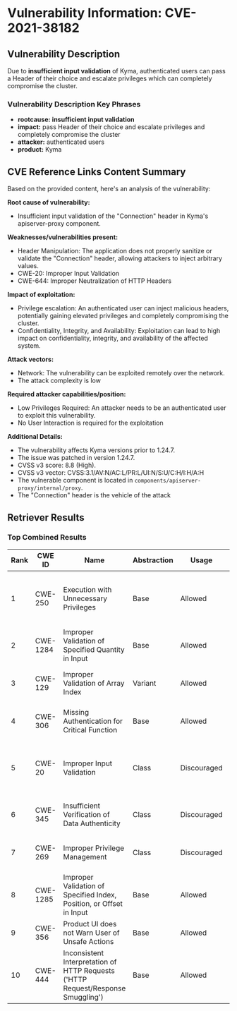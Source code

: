 # Vulnerability Information: CVE-2021-38182

## Vulnerability Description
Due to **insufficient input validation** of Kyma, authenticated users can pass a Header of their choice and escalate privileges which can completely compromise the cluster.

### Vulnerability Description Key Phrases
- **rootcause:** **insufficient input validation**
- **impact:** pass Header of their choice and escalate privileges and completely compromise the cluster
- **attacker:** authenticated users
- **product:** Kyma

## CVE Reference Links Content Summary
Based on the provided content, here's an analysis of the vulnerability:

**Root cause of vulnerability:**
- Insufficient input validation of the "Connection" header in Kyma's apiserver-proxy component.

**Weaknesses/vulnerabilities present:**
- Header Manipulation: The application does not properly sanitize or validate the "Connection" header, allowing attackers to inject arbitrary values.
- CWE-20: Improper Input Validation
- CWE-644: Improper Neutralization of HTTP Headers

**Impact of exploitation:**
- Privilege escalation: An authenticated user can inject malicious headers, potentially gaining elevated privileges and completely compromising the cluster.
- Confidentiality, Integrity, and Availability: Exploitation can lead to high impact on confidentiality, integrity, and availability of the affected system.

**Attack vectors:**
- Network: The vulnerability can be exploited remotely over the network.
- The attack complexity is low

**Required attacker capabilities/position:**
- Low Privileges Required: An attacker needs to be an authenticated user to exploit this vulnerability.
- No User Interaction is required for the exploitation

**Additional Details:**

- The vulnerability affects Kyma versions prior to 1.24.7.
- The issue was patched in version 1.24.7.
- CVSS v3 score: 8.8 (High).
- CVSS v3 vector: CVSS:3.1/AV:N/AC:L/PR:L/UI:N/S:U/C:H/I:H/A:H
- The vulnerable component is located in `components/apiserver-proxy/internal/proxy`.
- The "Connection" header is the vehicle of the attack

## Retriever Results

### Top Combined Results

| Rank | CWE ID | Name | Abstraction | Usage | Combined Score | Retrievers | Individual Scores |
|------|--------|------|-------------|-------|---------------|------------|-------------------|
| 1 | CWE-250 | Execution with Unnecessary Privileges | Base | Allowed | 0.5065 | dense, sparse, graph | dense: 0.471, sparse: 0.114, graph: 0.575 |
| 2 | CWE-1284 | Improper Validation of Specified Quantity in Input | Base | Allowed | 0.3873 | sparse, graph | sparse: 0.126, graph: 0.882 |
| 3 | CWE-129 | Improper Validation of Array Index | Variant | Allowed | 0.3224 | sparse, graph | sparse: 0.121, graph: 0.783 |
| 4 | CWE-306 | Missing Authentication for Critical Function | Base | Allowed | 0.2908 | dense, sparse | dense: 0.449, sparse: 0.115 |
| 5 | CWE-20 | Improper Input Validation | Class | Discouraged | 0.2568 | dense, sparse, graph | dense: 0.440, sparse: 0.143, graph: 0.760 |
| 6 | CWE-345 | Insufficient Verification of Data Authenticity | Class | Discouraged | 0.1539 | sparse, graph | sparse: 0.126, graph: 0.760 |
| 7 | CWE-269 | Improper Privilege Management | Class | Discouraged | 0.1299 | dense, sparse | dense: 0.445, sparse: 0.118 |
| 8 | CWE-1285 | Improper Validation of Specified Index, Position, or Offset in Input | Base | Allowed | 0.0696 | sparse | sparse: 0.122 |
| 9 | CWE-356 | Product UI does not Warn User of Unsafe Actions | Base | Allowed | 0.0686 | sparse | sparse: 0.120 |
| 10 | CWE-444 | Inconsistent Interpretation of HTTP Requests ('HTTP Request/Response Smuggling') | Base | Allowed | 0.0675 | sparse | sparse: 0.118 |

